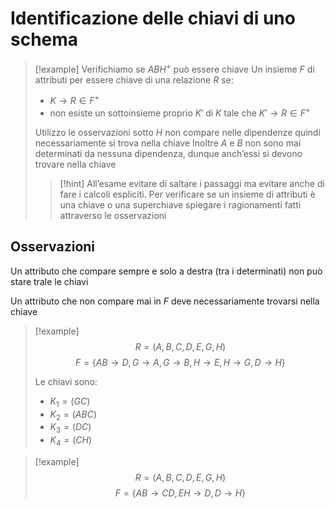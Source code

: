 # Identificazione delle chiavi di uno schema
>[!example]
>Verifichiamo se $ABH^+$ può essere chiave
>Un insieme $F$ di attributi per essere chiave di una relazione $R$ se:
>- $K\to R \in F^+$
>- non esiste un sottoinsieme proprio $K'$ di $K$ tale che $K'\to R\in F^+$
>
>Utilizzo le osservazioni sotto
>$H$ non compare nelle dipendenze quindi necessariamente si trova nella chiave
>Inoltre $A$ e $B$ non sono mai determinati da nessuna dipendenza, dunque anch’essi si devono trovare nella chiave
>
>>[!hint]
>>All’esame evitare di saltare i passaggi ma evitare anche di fare i calcoli espliciti. Per verificare se un insieme di attributi è una chiave o una superchiave spiegare i ragionamenti fatti attraverso le osservazioni

## Osservazioni


Un attributo che compare sempre e solo a destra (tra i determinati) non può stare trale le chiavi

Un attributo che non compare mai in $F$ deve necessariamente trovarsi nella chiave


>[!example]
>$$R=(A,B,C,D,E,G,H)$$
>$$F=\{AB\to D, G\to A, G\to B, H\to E,H\to G,D\to H\}$$
>
>Le chiavi sono:
>- $K_{1}=(GC)$
>- $K_{2}=(ABC)$
>- $K_{3}=(DC)$
>- $K_{4}=(CH)$

>[!example]
>$$R=(A,B,C,D,E,G,H)$$
>$$F=\{AB\to CD, EH\to D, D\to H\}$$

